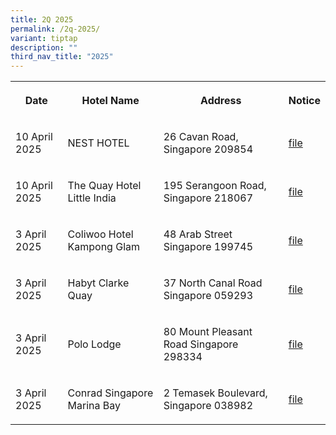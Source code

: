 ```yaml
---
title: 2Q 2025
permalink: /2q-2025/
variant: tiptap
description: ""
third_nav_title: "2025"
---
```

<table style="minWidth: 100px">
<colgroup>
<col>
<col>
<col>
<col>
</colgroup>
<tbody>
<tr>
<th rowspan="1" colspan="1">
<p>Date</p>
</th>
<th rowspan="1" colspan="1">
<p>Hotel Name</p>
</th>
<th rowspan="1" colspan="1">
<p>Address</p>
</th>
<th rowspan="1" colspan="1">
<p>Notice</p>
</th>
</tr>
<tr>
<td rowspan="1" colspan="1">
<p>10 April 2025</p>
</td>
<td rowspan="1" colspan="1">
<p>NEST HOTEL</p>
</td>
<td rowspan="1" colspan="1">
<p>26 Cavan Road, Singapore 209854</p>
</td>
<td rowspan="1" colspan="1">
<p><a href="/files/NEST_HOTEL.pdf" rel="noopener noreferrer nofollow" target="_blank">file</a>
</p>
</td>
</tr>
<tr>
<td rowspan="1" colspan="1">
<p>10 April 2025</p>
</td>
<td rowspan="1" colspan="1">
<p>The Quay Hotel Little India</p>
</td>
<td rowspan="1" colspan="1">
<p>195 Serangoon Road, Singapore 218067</p>
</td>
<td rowspan="1" colspan="1">
<p><a href="/files/The_Quay_Hotel_Little_India.pdf" rel="noopener noreferrer nofollow" target="_blank">file</a>
</p>
</td>
</tr>
<tr>
<td rowspan="1" colspan="1">
<p>3 April 2025</p>
</td>
<td rowspan="1" colspan="1">
<p>Coliwoo Hotel Kampong Glam</p>
</td>
<td rowspan="1" colspan="1">
<p>48 Arab Street Singapore 199745</p>
</td>
<td rowspan="1" colspan="1">
<p><a href="/files/Coliwoo_Hotel_Kampong_Glam.pdf" rel="noopener noreferrer nofollow" target="_blank">file</a>
</p>
</td>
</tr>
<tr>
<td rowspan="1" colspan="1">
<p>3 April 2025</p>
</td>
<td rowspan="1" colspan="1">
<p>Habyt Clarke Quay</p>
</td>
<td rowspan="1" colspan="1">
<p>37 North Canal Road Singapore 059293</p>
</td>
<td rowspan="1" colspan="1">
<p><a href="/files/Habyt_Clarke_Quay.pdf" rel="noopener noreferrer nofollow" target="_blank">file</a>
</p>
</td>
</tr>
<tr>
<td rowspan="1" colspan="1">
<p>3 April 2025</p>
</td>
<td rowspan="1" colspan="1">
<p>Polo Lodge</p>
</td>
<td rowspan="1" colspan="1">
<p>80 Mount Pleasant Road Singapore 298334</p>
</td>
<td rowspan="1" colspan="1">
<p><a href="/files/Polo_Lodge.pdf" rel="noopener noreferrer nofollow" target="_blank">file</a>
</p>
</td>
</tr>
<tr>
<td rowspan="1" colspan="1">
<p>3 April 2025</p>
</td>
<td rowspan="1" colspan="1">
<p>Conrad Singapore Marina Bay</p>
</td>
<td rowspan="1" colspan="1">
<p>2 Temasek Boulevard, Singapore 038982</p>
</td>
<td rowspan="1" colspan="1">
<p><a href="/files/Conrad_Singapore_Marina_Bay.pdf" rel="noopener noreferrer nofollow" target="_blank">file</a>
</p>
</td>
</tr>
</tbody>
</table>
<p></p>